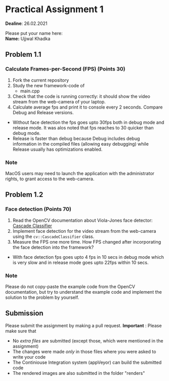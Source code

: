 # Practical Assignment 1
**Dealine**: 26.02.2021

Please put your name here:  
**Name:** Ujjwal Khadka
## Problem 1.1
### Calculate Frames-per-Second (FPS) (Points 30)
1. Fork the current repository
2. Study the new framework-code of 
    - main.cpp
3. Check that the code is running correctly: it should show the video stream from the web-camera of your laptop.
4. Calculate average fps and print it to console every 2 seconds. Compare Debug and Release versions.

<ul><li>   Without face detection the fps goes upto 30fps both in debug mode and release mode. It was alos noted that fps 
reaches to 30 quicker than debug mode.</li>

<li>Release is faster than debug because Debug includes debug information in the compiled files (allowing easy debugging)
while Release usually has optimizations enabled.</li></ul>

### Note
MacOS users may need to launch the application with the administrator rights, to grant access to the web-camera.

## Problem 1.2
### Face detection (Points 70)
1. Read the OpenCV documentation about Viola-Jones face detector: [Cascade Classifier](https://docs.opencv.org/4.2.0/db/d28/tutorial_cascade_classifier.html)  
2. Implement face detection for the video stream from the web-camera using the ```cv::CascadeClassifier``` class.
3. Measure the FPS one more time. How FPS changed after incorporating the face detection into the framework?

<ul><li>With face detection fps goes upto 4 fps in 10 secs in debug mode which is very slow and in release mode goes upto 22fps within 10 secs.</li></ul>


### Note
Please do not copy-paste the example code from the OpenCV documentation, but try to understand the example code and implement the solution to the problem by yourself.

## Submission
Please submit the assignment by making a pull request.
**Important** : Please make sure that
- No _extra files_ are submitted (except those, which were mentioned in the assignment)
- The changes were made _only_ in those files where you were asked to write your code
- The Continiouse Integration system (appVeyor) can build the submitted code
- The rendered images are also submitted in the folder "renders" 

